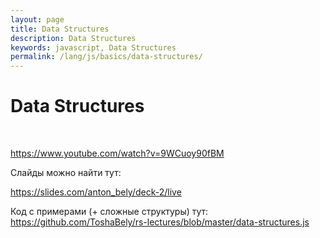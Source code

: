 ```yaml
---
layout: page
title: Data Structures
description: Data Structures
keywords: javascript, Data Structures
permalink: /lang/js/basics/data-structures/
---
```


# Data Structures

<br/>

https://www.youtube.com/watch?v=9WCuoy90fBM

Слайды можно найти тут:

https://slides.com/anton_bely/deck-2/live

Код с примерами (+ сложные структуры) тут: https://github.com/ToshaBely/rs-lectures/blob/master/data-structures.js
